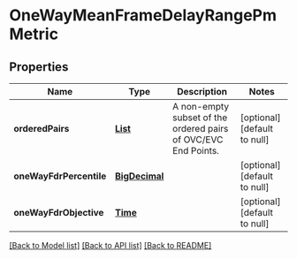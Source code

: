 # OneWayMeanFrameDelayRangePmMetric
## Properties

Name | Type | Description | Notes
------------ | ------------- | ------------- | -------------
**orderedPairs** | [**List**](OrderedPair.md) | A non-empty subset of the ordered pairs of OVC/EVC End Points. | [optional] [default to null]
**oneWayFdrPercentile** | [**BigDecimal**](number.md) |  | [optional] [default to null]
**oneWayFdrObjective** | [**Time**](Time.md) |  | [optional] [default to null]

[[Back to Model list]](../README.md#documentation-for-models) [[Back to API list]](../README.md#documentation-for-api-endpoints) [[Back to README]](../README.md)

